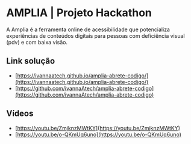 # AMPLIA | Projeto Hackathon
A Amplia é a ferramenta online de acessibilidade que potencializa experiências de conteúdos digitais para pessoas com deficiência visual (pdv) e com baixa visão.


## Link solução
- [https://ivannaatech.github.io/amplia-abrete-codigo/](https://ivannaatech.github.io/amplia-abrete-codigo/)
- [https://github.com/ivannaAtech/amplia-abrete-codigo](https://github.com/ivannaAtech/amplia-abrete-codigo)

## Vídeos 
- [https://youtu.be/ZmjknzMWtKY](https://youtu.be/ZmjknzMWtKY)
- [https://youtu.be/o-QKmUq6uno](https://youtu.be/o-QKmUq6uno)
